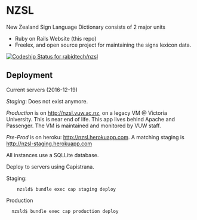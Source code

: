 # NZSL

New Zealand Sign Language Dictionary consists of 2 major units
* Ruby on Rails Website (this repo)
* Freelex, and open source project for maintaining the signs lexicon data.

[ ![Codeship Status for rabidtech/nzsl](https://codeship.com/projects/e3e03080-8d5e-0132-422a-669677a474c3/status?branch=master)](https://codeship.com/projects/60682)

## Deployment

Current servers (2016-12-19)

*Staging*: Does not exist anymore.

*Production* is on http://nzsl.vuw.ac.nz, on a legacy VM @ Victoria University. This is near end of life. This app lives behind Apache and Passenger. The VM is maintained and monitored by VUW staff.

*Pre-Prod* is on  heroku: http://nzsl.herokuapp.com. A matching staging is http://nzsl-staging.herokuapp.com

All instances use a SQLLite database.

Deploy to servers using Capistrana.

Staging:

```
	nzsld$ bundle exec cap staging deploy
```

Production
```
  nzsld$ bundle exec cap production deploy
```
